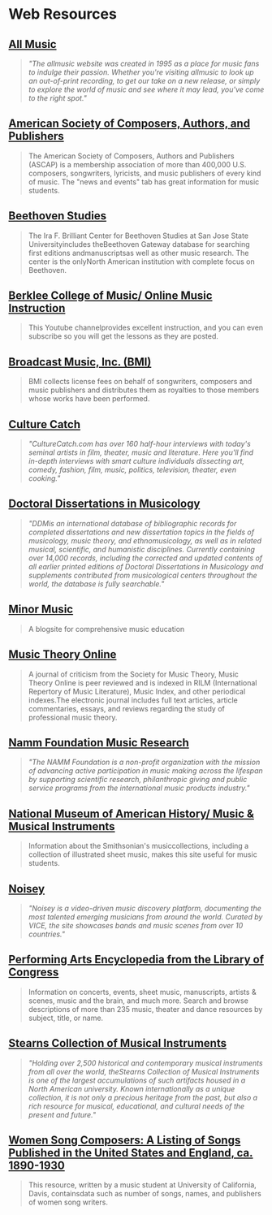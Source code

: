 # Web Resources

## [All Music](https://web.archive.org/web/20150906075757/http:/www.allmusic.com/)

> _"The allmusic website was created in 1995 as a place for music fans to indulge their passion. Whether you're visiting allmusic to look up an out-of-print recording, to get our take on a new release, or simply to explore the world of music and see where it may lead, you've come to the right spot."_

## [American Society of Composers, Authors, and Publishers](https://web.archive.org/web/20150906075757/http:/www.ascap.com/)

> The American Society of Composers, Authors and Publishers \(ASCAP\) is a membership association of more than 400,000 U.S. composers, songwriters, lyricists, and music publishers of every kind of music. The "news and events" tab has great information for music students.

## [Beethoven Studies](https://web.archive.org/web/20150906075757/http:/www.sjsu.edu/beethoven/)

> The Ira F. Brilliant Center for Beethoven Studies at San Jose State Universityincludes theBeethoven Gateway database for searching first editions andmanuscriptsas well as other music research. The center is the onlyNorth American institution with complete focus on Beethoven.

## [Berklee College of Music/ Online Music Instruction](https://web.archive.org/web/20150906075757/http:/www.youtube.com/user/Berkleemusic)

> This Youtube channelprovides excellent instruction, and you can even subscribe so you will get the lessons as they are posted.

## [Broadcast Music, Inc. \(BMI\)](https://web.archive.org/web/20150906075757/http:/www.bmi.com/)

> BMI collects license fees on behalf of songwriters, composers and music publishers and distributes them as royalties to those members whose works have been performed.

## [Culture Catch](https://web.archive.org/web/20150906075757/http:/culturecatch.com/vidcast)

> _"CultureCatch.com has over 160 half-hour interviews with today's seminal artists in film, theater, music and literature. Here you'll find in-depth interviews with smart culture individuals dissecting art, comedy, fashion, film, music, politics, television, theater, even cooking."_



## [Doctoral Dissertations in Musicology](https://web.archive.org/web/20150906075757/http:/www.ams-net.org/ddm/index.php)

> _"DDMis an international database of bibliographic records for completed dissertations and new dissertation topics in the fields of musicology, music theory, and ethnomusicology, as well as in related musical, scientific, and humanistic disciplines. Currently containing over 14,000 records, including the corrected and updated contents of all earlier printed editions of Doctoral Dissertations in Musicology and supplements contributed from musicological centers throughout the world, the database is fully searchable."_

## [Minor Music](https://web.archive.org/web/20150906075757/http:/minormusicllc.com/)

> A blogsite for comprehensive music education

## [Music Theory Online](https://web.archive.org/web/20150906075757/http:/www.mtosmt.org/index.php)

> A journal of criticism from the Society for Music Theory, Music Theory Online is peer reviewed and is indexed in RILM \(International Repertory of Music Literature\), Music Index, and other periodical indexes.The electronic journal includes full text articles, article commentaries, essays, and reviews regarding the study of professional music theory.

## [Namm Foundation Music Research](https://web.archive.org/web/20150906075757/http:/www.nammfoundation.org/)

> _"The NAMM Foundation is a non-profit organization with the mission of advancing active participation in music making across the lifespan by supporting scientific research, philanthropic giving and public service programs from the international music products industry."_

## [National Museum of American History/ Music & Musical Instruments](https://web.archive.org/web/20150906075757/http:/americanhistory.si.edu/collections/subjects/music-musical-instruments)

> Information about the Smithsonian's musiccollections, including a collection of illustrated sheet music, makes this site useful for music students.

## [Noisey](https://web.archive.org/web/20150906075757/http:/www.noisey.com/)

> _"Noisey is a video-driven music discovery platform, documenting the most talented emerging musicians from around the world. Curated by VICE, the site showcases bands and music scenes from over 10 countries."_

## [Performing Arts Encyclopedia from the Library of Congress](https://web.archive.org/web/20150906075757/http:/www.loc.gov/performingarts/index.html)

> Information on concerts, events, sheet music, manuscripts, artists & scenes, music and the brain, and much more. Search and browse descriptions of more than 235 music, theater and dance resources by subject, title, or name.

## [Stearns Collection of Musical Instruments](https://web.archive.org/web/20150906075757/http:/www.music.umich.edu/research/stearns_collection/index.htm)

> _"Holding over 2,500 historical and contemporary musical instruments from all over the world, theStearns Collection of Musical Instruments is one of the largest accumulations of such artifacts housed in a North American university. Known internationally as a unique collection, it is not only a precious heritage from the past, but also a rich resource for musical, educational, and cultural needs of the present and future."_

## [Women Song Composers: A Listing of Songs Published in the United States and England, ca. 1890-1930](https://web.archive.org/web/20150906075757/http:/musdra.ucdavis.edu/people/reynolds/Women_Songs_Home.html)

> This resource, written by a music student at University of California, Davis, containsdata such as number of songs, names, and publishers of women song writers.



